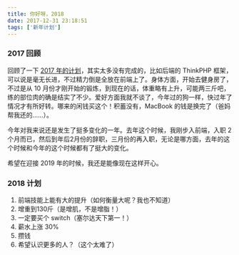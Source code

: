 ```yaml
---
title: 你好呀，2018
date: 2017-12-31 23:18:51
tags: ['新年计划']
---
```

### 2017 回顾

回顾了一下 [2017 年的计划](https://tit1e.xyz/2017/01/28/hello-2017/)，其实太多没有完成的，比如后端的 ThinkPHP 框架，可以说是毫无长进，不过精力倒是全放在前端上了。身体方面，开始去健身房了，不过是从 10 月份才刚开始的锻炼，到现在的话，体重略有上升，可能两三斤吧，练的部位肉的确是结实了不少。爱好方面我就不谈了，今年过的狗一样，快过年了情况才有所好转。哪来的闲钱买这个！积蓄没有，MacBook 的钱是换完了（爸妈帮我还的……）。

今年对我来说还是发生了挺多变化的一年。去年这个时候，我刚步入前端，入职 2 个月而已，然后到年后2月份的辞职，三月份的再入职，无论是哪方面，去年的这个时候和今年的这个时候都有了挺大的变化。

希望在迎接 2019 年的时候，我还是能像现在这样开心。
<!--more-->
### 2018 计划

1. 前端技能上能有大的提升（如何衡量大呢？我也不知道）
2. 增重到130斤（是增肌，不是增脂！）
3. 一定要买个 switch（塞尔达天下第一！）
4. 薪水上涨 30%
5. 攒钱
6. 希望认识更多的人？（这个太难了）
